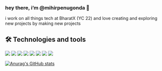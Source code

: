 ### hey there, i’m @mihirpenugonda 👋

i work on all things tech at BharatX (YC 22) and love creating and exploring new projects by making new projects

## 🛠 Technologies and tools

<img src="https://img.shields.io/badge/Kotlin-0095D5?&style=for-the-badge&logo=kotlin&logoColor=white" />&nbsp;<img src="https://img.shields.io/badge/JavaScript-323330?style=for-the-badge&logo=javascript&logoColor=F7DF1E" />&nbsp;<img src="https://img.shields.io/badge/HTML5-E34F26?style=for-the-badge&logo=html5&logoColor=white" />&nbsp;<img src="https://img.shields.io/badge/TypeScript-007ACC?style=for-the-badge&logo=typescript&logoColor=white" />&nbsp;<img src="https://img.shields.io/badge/React-20232A?style=for-the-badge&logo=react&logoColor=61DAFB" />&nbsp;<img src="https://img.shields.io/badge/Tailwind_CSS-38B2AC?style=for-the-badge&logo=tailwind-css&logoColor=white" />&nbsp;<img src="https://img.shields.io/badge/Express.js-000000?style=for-the-badge&logo=express&logoColor=white" />&nbsp;<img src="https://img.shields.io/badge/MongoDB-4EA94B?style=for-the-badge&logo=mongodb&logoColor=white" />

[![Anurag's GitHub stats](https://github-readme-stats.vercel.app/api?username=mihirpenugonda&show_icons=true&theme=gotham)](https://github.com/anuraghazra/github-readme-stats)

<!---
- 📫 How to reach me ...


mihirpenugonda/mihirpenugonda is a ✨ special ✨ repository because its `README.md` (this file) appears on your GitHub profile.
You can click the Preview link to take a look at your changes.
--->
